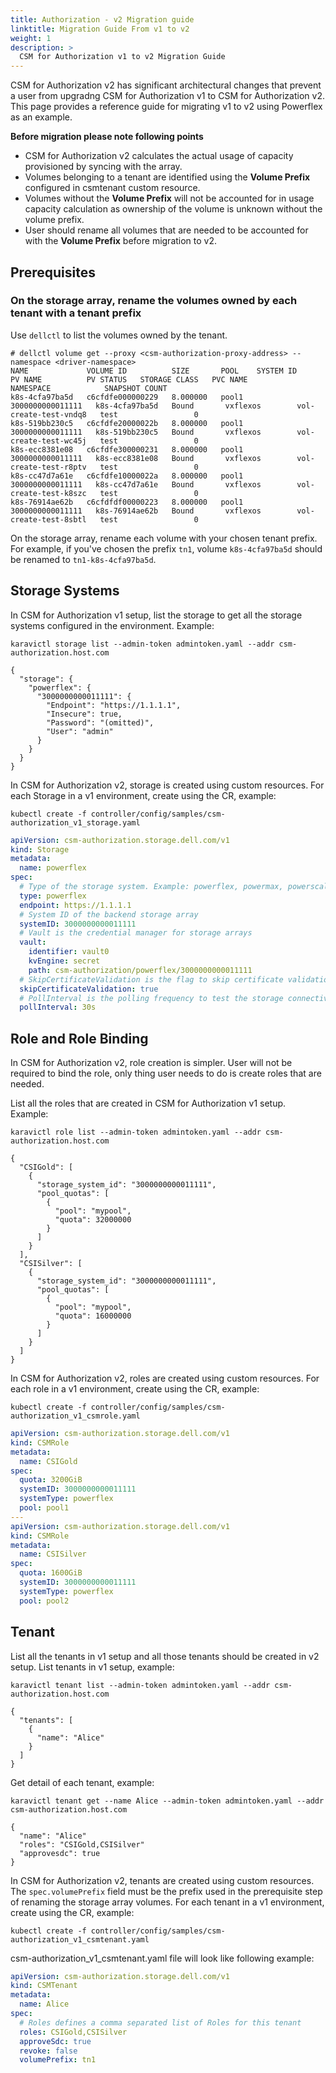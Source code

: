 ```yaml
---
title: Authorization - v2 Migration guide
linktitle: Migration Guide From v1 to v2
weight: 1
description: >
  CSM for Authorization v1 to v2 Migration Guide
---
```


CSM for Authorization v2 has significant architectural changes that prevent a user from upgradng CSM for Authorization v1 to CSM for Authorization v2. This page provides a reference guide for migrating v1 to v2 using Powerflex as an example.

**Before migration please note following points**
  - CSM for Authorization v2 calculates the actual usage of capacity provisioned by syncing with the array.
  - Volumes belonging to a tenant are identified using the **Volume Prefix** configured in csmtenant custom resource.
  - Volumes without the **Volume Prefix** will not be accounted for in usage capacity calculation as ownership of the volume is unknown without the volume prefix.
  - User should rename all volumes that are needed to be accounted for with the **Volume Prefix** before migration to v2.

## Prerequisites
### On the storage array, rename the volumes owned by each tenant with a tenant prefix
Use `dellctl` to list the volumes owned by the tenant. 
```
# dellctl volume get --proxy <csm-authorization-proxy-address> --namespace <driver-namespace>
NAME             VOLUME ID          SIZE       POOL    SYSTEM ID          PV NAME          PV STATUS   STORAGE CLASS   PVC NAME                NAMESPACE            SNAPSHOT COUNT
k8s-4cfa97ba5d   c6cfdfe000000229   8.000000   pool1   3000000000011111   k8s-4cfa97ba5d   Bound       vxflexos        vol-create-test-vndq8   test                 0
k8s-519bb230c5   c6cfdfe20000022b   8.000000   pool1   3000000000011111   k8s-519bb230c5   Bound       vxflexos        vol-create-test-wc45j   test                 0
k8s-ecc8381e08   c6cfdfe300000231   8.000000   pool1   3000000000011111   k8s-ecc8381e08   Bound       vxflexos        vol-create-test-r8ptv   test                 0
k8s-cc47d7a61e   c6cfdfe10000022a   8.000000   pool1   3000000000011111   k8s-cc47d7a61e   Bound       vxflexos        vol-create-test-k8szc   test                 0
k8s-76914ae62b   c6cfdfdf00000223   8.000000   pool1   3000000000011111   k8s-76914ae62b   Bound       vxflexos        vol-create-test-8sbtl   test                 0
```

On the storage array, rename each volume with your chosen tenant prefix. For example, if you've chosen the prefix `tn1`, volume `k8s-4cfa97ba5d` should be renamed to `tn1-k8s-4cfa97ba5d`.

## Storage Systems

In CSM for Authorization v1 setup, list the storage to get all the storage systems configured in the environment.
Example:

```
karavictl storage list --admin-token admintoken.yaml --addr csm-authorization.host.com

{
  "storage": {
    "powerflex": {
      "3000000000011111": {
        "Endpoint": "https://1.1.1.1",
        "Insecure": true,
        "Password": "(omitted)",
        "User": "admin"
      }
    }
  }
}
```
In CSM for Authorization v2, storage is created using custom resources. For each Storage in a v1 environment, create using the CR, example:

```
kubectl create -f controller/config/samples/csm-authorization_v1_storage.yaml
```
```yaml
apiVersion: csm-authorization.storage.dell.com/v1
kind: Storage
metadata:
  name: powerflex
spec:
  # Type of the storage system. Example: powerflex, powermax, powerscale
  type: powerflex
  endpoint: https://1.1.1.1
  # System ID of the backend storage array
  systemID: 3000000000011111
  # Vault is the credential manager for storage arrays
  vault:
    identifier: vault0
    kvEngine: secret
    path: csm-authorization/powerflex/3000000000011111
  # SkipCertificateValidation is the flag to skip certificate validation
  skipCertificateValidation: true
  # PollInterval is the polling frequency to test the storage connectivity
  pollInterval: 30s
```

## Role and Role Binding

In CSM for Authorization v2, role creation is simpler. User will not be required to bind the role, only thing user needs to do is create roles that are needed.

List all the roles that are created in CSM for Authorization v1 setup.
Example:
```
karavictl role list --admin-token admintoken.yaml --addr csm-authorization.host.com
```
```
{
  "CSIGold": [
    {
      "storage_system_id": "3000000000011111",
      "pool_quotas": [
        {
          "pool": "mypool",
          "quota": 32000000
        }
      ]
    }
  ],
  "CSISilver": [
    {
      "storage_system_id": "3000000000011111",
      "pool_quotas": [
        {
          "pool": "mypool",
          "quota": 16000000
        }
      ]
    }
  ]
}
```
In CSM for Authorization v2, roles are created using custom resources. For each role in a v1 environment, create using the CR, example:
```
kubectl create -f controller/config/samples/csm-authorization_v1_csmrole.yaml
```
```yaml
apiVersion: csm-authorization.storage.dell.com/v1
kind: CSMRole
metadata:
  name: CSIGold
spec:
  quota: 3200GiB
  systemID: 3000000000011111
  systemType: powerflex
  pool: pool1
---
apiVersion: csm-authorization.storage.dell.com/v1
kind: CSMRole
metadata:
  name: CSISilver
spec:
  quota: 1600GiB
  systemID: 3000000000011111
  systemType: powerflex
  pool: pool2
```

## Tenant

List all the tenants in v1 setup and all those tenants should be created in v2 setup.
List tenants in v1 setup, example:
```
karavictl tenant list --admin-token admintoken.yaml --addr csm-authorization.host.com
```
```
{
  "tenants": [
    {
      "name": "Alice"
    }
  ]
}
```
Get detail of each tenant, example:
```
karavictl tenant get --name Alice --admin-token admintoken.yaml --addr csm-authorization.host.com
```
```
{
  "name": "Alice"
  "roles": "CSIGold,CSISilver"
  "approvesdc": true
}
```
In CSM for Authorization v2, tenants are created using custom resources. The `spec.volumePrefix` field must be the prefix used in the prerequisite step of renaming the storage array volumes. For each tenant in a v1 environment, create using the CR, example:
```
kubectl create -f controller/config/samples/csm-authorization_v1_csmtenant.yaml
```
csm-authorization_v1_csmtenant.yaml file will look like following example:
```yaml
apiVersion: csm-authorization.storage.dell.com/v1
kind: CSMTenant
metadata:
  name: Alice
spec:
  # Roles defines a comma separated list of Roles for this tenant
  roles: CSIGold,CSISilver
  approveSdc: true
  revoke: false
  volumePrefix: tn1
```